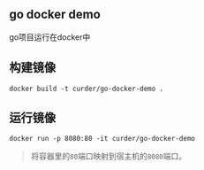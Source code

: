 ## go docker demo

go项目运行在docker中

## 构建镜像

```
docker build -t curder/go-docker-demo .
```

## 运行镜像

```
docker run -p 8080:80 -it curder/go-docker-demo
```

> 将容器里的`80`端口映射到宿主机的`8080`端口。